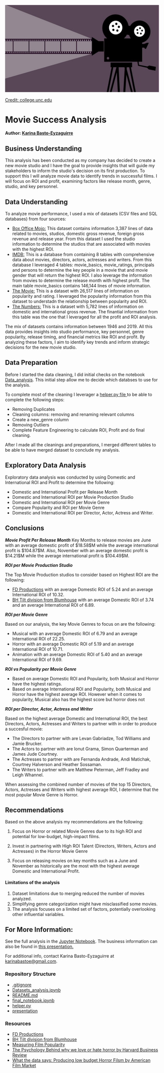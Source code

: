 <img src="image/film1.jpg">

[Credit: college.unc.edu](https://college.unc.edu/2020/05/take-a-film-adventure/)

# Movie Success Analysis 

**Author: <a href="https://www.linkedin.com/in/karina-basto-eyzaguirre-203a0445/"> Karina Basto-Eyzaguirre</a>**

## Business Understanding
This analysis has been conducted as my company has decided to create a new movie studio and I have the goal to provide insights that will guide my stakeholders to inform the studio's decision on its first production. To support this I will analyze movie data to identify trends in successful films. I will focus on ROI and profit, examining factors like release month, genre, studio, and key personnel. 

## Data Understanding
To analyze movie performance, I used a mix of datasets (CSV files and SQL databases) from four sources: 
- <a href="https://www.boxofficemojo.com/">Box Office Mojo:</a> This dataset contains information 3,387 lines of data related to movies, studios, domestic gross revenue, foreign gross revenue and release year. From this dataset I used the studio information to determine the studios that are associated with movies with the highest ROI.
- <a href="https://www.imdb.com/">IMDB:</a> This is a database from containing 8 tables with comprehensive data about movies, directors, actors, actresses and writers. From this database I leveraged 4 tables: movie_basics, movie_ratings, principals and persons to determine the key people in a movie that and movie gender that will return the highest ROI. I also leverage the information from movies to determine the release month with highest profit. The main table movie_basics contains 146,144 lines of movie information.
- <a href="https://www.themoviedb.org/">The Movie:</a> This is a dataset with 26,517 lines of information on popularity and rating. I leveraged the popularity information from this dataset to understadn the relationship between popularity and ROI.
- <a href="https://www.the-numbers.com/">The Numbers:</a> This is a dataset with 5,782 lines of information on domestic and international gross revenue. The finantial information from this table was the one that I leveraged for all the profit and ROI analysis.

The mix of datasets contains information between 1946 and 2019. All this data provides insights into studio performance, key personnel, genre popularity, release timing, and financial metrics like ROI and profit. By analyzing these factors, I aim to identify key trends and inform strategic decisions for the new movie studio.

## Data Preparation
Before I started the data cleaning, I did initial checks on the notebook <a href="https://github.com/KBE25/movie_analysis/blob/main/Datasets_analysis.ipynb">Data_analysis</a>. This initial step allow me to decide which databses to use for the analysis.

To complete most of the cleaning I leverager a <a href="https://github.com/KBE25/movie_analysis/blob/main/helper.py"> helper.py file </a> to be able to complete the following steps:
- Removing Duplicates
- Cleaning columns: removing and renaming relevant columns
- Create a new_genre column
- Removing Outliers
- Complete Feature Engineering to calculate ROI, Profit and do final cleaning.

After I made all the cleanings and preparations, I merged different tables to be able to have merged dataset to conclude my analysis.

## Exploratory Data Analysis
Exploratory data analysis was conducted by using Domestic and International ROI and Profit to determine the following:
- Domestic and International Profit per Release Month
- Domestic and International ROI per Movie Production Studio
- Domestic and International ROI per Movie Genre
- Compare Popularity and ROI per Movie Genre
- Domestic and International ROI per Director, Actor, Actress and Writer.

## Conclusions
***Movie Profit Per Release Month***
Key Months to release movies are June with an average domestic profit of \$18.58\$M while the average international profit is \$104.87\$M. Also, November with an average domestic profit is \$14.21\$M while the average international profit is \$104.49\$M.

***ROI per Movie Production Studio***

The Top Movie Production studios to consider based on Highest ROI are the following:
- <a href="https://www.fd1.com/">FD Productions</a> with an average Domestic ROI of 5.24 and an average International ROI of 10.32. 
- <a href="https://www.blumhouse.com/films">BH Tilt division from Blumhouse</a> with an average Domestic ROI of 3.74 and an average International ROI of 6.89.
  
***ROI per Movie Genre***

Based on our analysis, the key Movie Genres to focus on are the following:
- Musical with an average Domestic ROI of 6.79 and an average International ROI of 22.25.
- Horror with an average Domestic ROI of 5.19 and an average International ROI of 10.71.
- Animation with an average Domestic ROI of 5.40 and an average International ROI of 9.69.

***ROI vs Popularity per Movie Genre***

- Based on average Domestic ROI and Popularity, both Musical and Horror have the highest ratings.
- Based on average International ROI and Popularity, both Musical and Horror have the highest average ROI. However when it comes to popularity, Musical also has the highest score but horror does not

***ROI per Director, Actor, Actress and Writer***

Based on the highest average Domestic and International ROI, the best Directors, Actors, Actresses and Writers to partner with in order to produce a succesful movie:
- The Directors to partner with are Levan Gabriadze, Tod Williams and Jamie Brucker.
- The Actors to partner with are Ionut Grama, Simon Quarterman and James Jude Courtney.
- The Actresses to partner with are Fernanda Andrade, Andi Matichak, Courtney Halverson and Heather Sossaman.
- The Writers to partner with are Matthew Peterman, Jeff Fradley and Leigh Whannel.

When assessing the combined number of movies of the top 15 Directors, Actors, Actresses and Writers with highest average ROI, I determine that the most popular Movie Genre is Horror.

## Recommendations
Based on the above analysis my recommendations are the following:

1. Focus on Horror or related Movie Genres due to its high ROI and potential for low-budget, high-impact films.
   
2. Invest in partnering with High ROI Talent (Directors, Writers, Actors and Actresses) in the Horror Movie Genre

3. Focus on releasing movies on key months such as a June and November as historically are the most with the highest average Domestic and International Profit.

#### Limitations of the analysis
1. Dataset limitations due to merging reduced the number of movies analyzed.
2. Simplifying genre categorization might have misclassified some movies.
3. The analysis focuses on a limited set of factors, potentially overlooking other influential variables.
   
## For More Information:
See the full analysis in the <a href="https://github.com/KBE25/movie_analysis/blob/main/final_notebook.ipynb">Jupyter Notebook</a>.
The business information can also be found in <a href="">this presentation. </a>

For additional info, contact Karina Basto-Eyzaguirre at karinabastoe@gmail.com.

### Repository Structure
- <a href="https://github.com/KBE25/movie_analysis/blob/main/.gitignore"> .gitignore </a>
- <a href="https://github.com/KBE25/movie_analysis/blob/main/Datasets_analysis.ipynb"> Datasets_analysis.ipynb </a>
- <a href="https://github.com/KBE25/movie_analysis/blob/main/README.md"> README.md </a>
- <a href="https://github.com/KBE25/movie_analysis/blob/main/final_notebook.ipynb"> final_notebook.ipynb </a>
- <a href="https://github.com/KBE25/movie_analysis/blob/main/helper.py"> helper.py </a>
- <a href=""> presentation </a>

### Resources
- <a href="https://www.fd1.com/">FD Productions</a>
- <a href="https://www.blumhouse.com/films">BH Tilt division from Blumhouse</a>
- <a href="https://d-nb.info/1234464950/34#:~:text=Film%20popularity%20is%20an%20important,to%20direct%20and%20satisfy%20them."> Measuring Film Popularity</a>
- <a href="https://hbr.org/2021/10/the-psychology-behind-why-we-love-or-hate-horror#:~:text=For%20instance%2C%20watching%20a%20horror,parts%20of%20the%20human%20condition."> The Psychology Behind why we love or hate horror by Harvard Business Review</a>
- <a href="https://americanfilmmarket.com/what-the-data-says-producing-low-budget-horror-films/"> What the data says: Producing low budget Horror Filsm by American Film Market</a>
